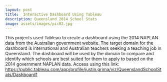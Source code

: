 ```yaml
---
layout: post
title:  Interactive Dashboard Using Tableau 
description: Queensland 2014 School Stats
image: assets/images/pic02.jpg
---
```


This projects used Tableau to create a dashboard using the 2014 NAPLAN data from the Australian government website. The target domain for the dashboard is international and Australian teachers seeking a teaching job in Queensland. The dashboard will be used by the domain to compare and identify which schools are best suited for them to apply to based on the 2014 government NAPLAN data. Access using this link:
<u>https://public.tableau.com/app/profile/justin.grima/viz/QueenslandSchoolStats/Dashboard1</u>
